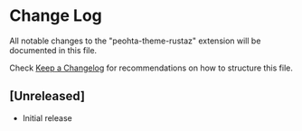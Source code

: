 # Change Log

All notable changes to the "peohta-theme-rustaz" extension will be documented in this file.

Check [Keep a Changelog](http://keepachangelog.com/) for recommendations on how to structure this file.

## [Unreleased]

- Initial release
